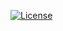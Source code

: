  [![License](https://img.shields.io/badge/License-Apache%202.0-blue.svg)](https://opensource.org/licenses/Apache-2.0)
